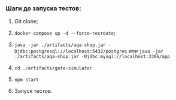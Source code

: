 ### Шаги до запуска тестов:

1. Git clone;

1. `docker-compose up -d --force-recreate`;

1. `java -jar ./artifacts/aqa-shop.jar -Djdbc:postgresql://localhost:5432/postgres`
*или*
`java -jar ./artifacts/aqa-shop.jar -Djdbc:mysql://localhost:3306/app`

1. `cd ./artifacts/gate-simulator`

1. `npm start`

1. Запуск тестов.